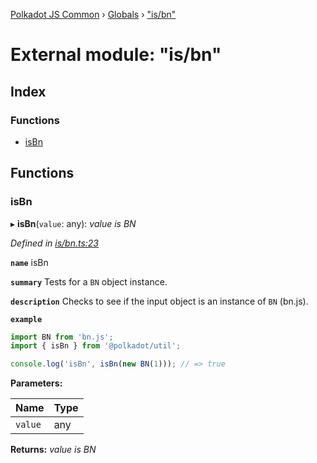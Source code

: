 [Polkadot JS Common](../README.md) › [Globals](../globals.md) › ["is/bn"](_is_bn_.md)

# External module: "is/bn"

## Index

### Functions

* [isBn](_is_bn_.md#isbn)

## Functions

###  isBn

▸ **isBn**(`value`: any): *value is BN*

*Defined in [is/bn.ts:23](https://github.com/polkadot-js/common/blob/c988d5011/packages/util/src/is/bn.ts#L23)*

**`name`** isBn

**`summary`** Tests for a `BN` object instance.

**`description`** 
Checks to see if the input object is an instance of `BN` (bn.js).

**`example`** 
<BR>

```javascript
import BN from 'bn.js';
import { isBn } from '@polkadot/util';

console.log('isBn', isBn(new BN(1))); // => true
```

**Parameters:**

Name | Type |
------ | ------ |
`value` | any |

**Returns:** *value is BN*

